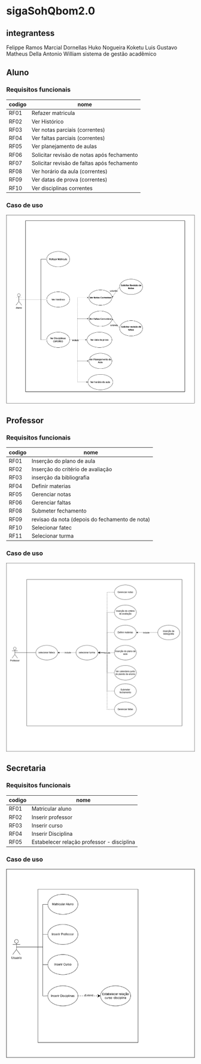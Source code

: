# sigaSohQbom2.0
## integrantess
Felippe Ramos Marcial Dornellas
Huko Nogueira Koketu
Luis Gustavo
Matheus Della
Antonio William
sistema de gestão acadêmico

## Aluno

### Requisitos funcionais

| codigo | nome                                        |
| ------ | ------------------------------------------- |
| RF01   | Refazer matricula                           |
| RF02   | Ver Histórico                               |
| RF03   | Ver notas parciais (correntes)              |
| RF04   | Ver faltas parciais (correntes)             |
| RF05   | Ver planejamento de aulas                   |
| RF06   | Solicitar revisão de notas após fechamento  |
| RF07   | Solicitar revisão de faltas após fechamento |
| RF08   | Ver horário da aula (correntes)             |
| RF09   | Ver datas de prova (correntes)              |
| RF10   | Ver disciplinas correntes                   |

### Caso de uso

![caso de uso aluno](documentação/cdu/caso_de_uso_aluno.drawio.png)

## Professor

### Requisitos funcionais

| codigo | nome                                           |
| ------ | ---------------------------------------------- |
| RF01   | Inserção do plano de aula                      |
| RF02   | Inserção do critério de avaliação              |
| RF03   | inserção da bibliografia                       |
| RF04   | Definir materias                               |
| RF05   | Gerenciar notas                                |
| RF06   | Gerenciar faltas                               |
| RF08   | Submeter fechamento                            |
| RF09   | revisao da nota (depois do fechamento de nota) |
| RF10   | Selecionar fatec                               |
| RF11   | Selecionar turma                               |

### Caso de uso

![caso de uso professor](documentação/cdu/caso_de_uso_professor.drawio.png)

## Secretaria

### Requisitos funcionais

| codigo | nome                                       |
| ------ | ------------------------------------------ |
| RF01   | Matricular aluno                           |
| RF02   | Inserir professor                          |
| RF03   | Inserir curso                              |
| RF04   | Inserir Disciplina                         |
| RF05   | Estabelecer relação professor - disciplina |

### Caso de uso

![caso de uso adm](documentação/cdu/caso_de_uso_adm.drawio.png)
